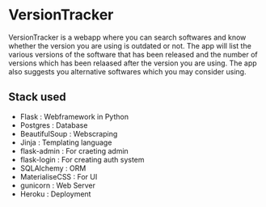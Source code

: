 # VersionTracker

VersionTracker is a webapp where you can search softwares and know whether the version you are using is outdated or not. The 
app will list the various versions of the software that has been released and the number of versions which has been relaased
after the version you are using. The app also suggests you alternative softwares which you may consider using.

## Stack used
- Flask : Webframework in Python
- Postgres : Database
- BeautifulSoup : Webscraping
- Jinja : Templating language
- flask-admin : For craeting admin
- flask-login : For creating auth system
- SQLAlchemy : ORM
- MaterialiseCSS : For UI
- gunicorn : Web Server
- Heroku : Deployment
